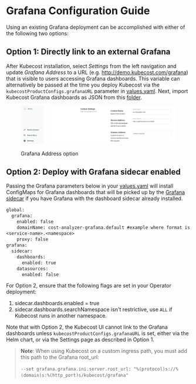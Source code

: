 # Grafana Configuration Guide

Using an existing Grafana deployment can be accomplished with either of the following two options:

## Option 1: Directly link to an external Grafana

After Kubecost installation, select _Settings_ from the left navigation and update _Grafana Address_ to a URL (e.g. http://demo.kubecost.com/grafana) that is visible to users accessing Grafana dashboards. This variable can alternatively be passed at the time you deploy Kubecost via the `kubecostProductConfigs.grafanaURL` parameter in [values.yaml](https://github.com/kubecost/cost-analyzer-helm-chart/blob/master/cost-analyzer/values.yaml). Next, import Kubecost Grafana dashboards as JSON from this [folder](https://github.com/kubecost/cost-analyzer-helm-chart/tree/master/cost-analyzer).

<figure><img src=".gitbook/assets/grafanaaddress.PNG" alt=""><figcaption><p>Grafana Address option</p></figcaption></figure>

## Option 2: Deploy with Grafana sidecar enabled

Passing the Grafana parameters below in your [values.yaml](https://github.com/kubecost/cost-analyzer-helm-chart/blob/master/cost-analyzer/values.yaml) will install ConfigMaps for Grafana dashboards that will be picked up by the [Grafana sidecar](https://github.com/helm/charts/tree/master/stable/grafana#sidecar-for-dashboards) if you have Grafana with the dashboard sidecar already installed.

```
global:
  grafana:
    enabled: false
    domainName: cost-analyzer-grafana.default #example where format is <service-name>.<namespace>
    proxy: false
grafana:
  sidecar:
    dashboards:
      enabled: true
    datasources:
      enabled: false
```

For Option 2, ensure that the following flags are set in your Operator deployment:

1. sidecar.dashboards.enabled = true
2. sidecar.dashboards.searchNamespace isn't restrictive, use `ALL` if Kubecost runs in another namespace.

Note that with Option 2, the Kubecost UI cannot link to the Grafana dashboards unless `kubecostProductConfigs.grafanaURL` is set, either via the Helm chart, or via the Settings page as described in Option 1.

> **Note**: When using Kubecost on a custom ingress path, you must add this path to the Grafana root\_url:
>
> `--set grafana.grafana.ini.server.root_url: "%(protocol)s://%(domain)s:%(http_port)s/kubecost/grafana"`
